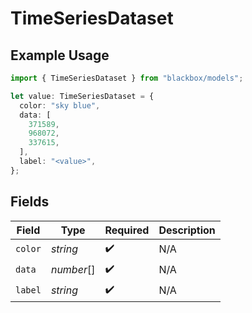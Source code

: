 # TimeSeriesDataset

## Example Usage

```typescript
import { TimeSeriesDataset } from "blackbox/models";

let value: TimeSeriesDataset = {
  color: "sky blue",
  data: [
    371589,
    968072,
    337615,
  ],
  label: "<value>",
};
```

## Fields

| Field              | Type               | Required           | Description        |
| ------------------ | ------------------ | ------------------ | ------------------ |
| `color`            | *string*           | :heavy_check_mark: | N/A                |
| `data`             | *number*[]         | :heavy_check_mark: | N/A                |
| `label`            | *string*           | :heavy_check_mark: | N/A                |